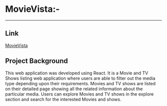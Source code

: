 # MovieVista:-	 
--------------------------------------------------------------------------------------------------

## Link
<a href="https://movievistahub.netlify.app/">MovieVista</a>

## Project Background

This web application was developed using React. It is a Movie and TV Shows listing web application where users are able to filter out the media type depending upon their requirements. Movies and TV shows are listed on their detailed page showing all the related information about the particular media. Users can explore Movies and TV shows in the explore section and search for the interested Movies and shows.

